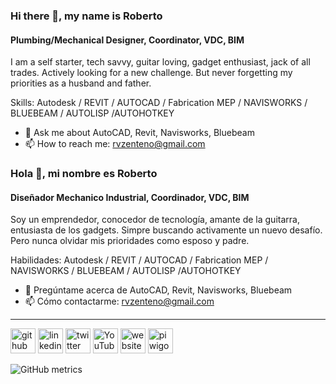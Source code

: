 ### Hi there 👋, my name is Roberto
#### Plumbing/Mechanical Designer, Coordinator, VDC, BIM
I am a self starter, tech savvy, guitar loving, gadget enthusiast, jack of all trades. Actively looking for a new challenge. But never forgetting my priorities as a husband and father.

Skills: Autodesk / REVIT / AUTOCAD / Fabrication MEP / NAVISWORKS / BLUEBEAM / AUTOLISP /AUTOHOTKEY

- 💬 Ask me about AutoCAD, Revit, Navisworks, Bluebeam 
- 📫 How to reach me: rvzenteno@gmail.com 

### Hola 👋, mi nombre es Roberto
#### Diseñador Mechanico Industrial, Coordinador, VDC, BIM
Soy un emprendedor, conocedor de tecnología, amante de la guitarra, entusiasta de los gadgets. Simpre buscando activamente un nuevo desafío. Pero nunca olvidar mis prioridades como esposo y padre.

Habilidades: Autodesk / REVIT / AUTOCAD / Fabrication MEP / NAVISWORKS / BLUEBEAM / AUTOLISP /AUTOHOTKEY

- 💬 Pregúntame acerca de AutoCAD, Revit, Navisworks, Bluebeam 
- 📫 Cómo contactarme: rvzenteno@gmail.com 


---

[<img src='https://cdn.jsdelivr.net/npm/simple-icons@3.0.1/icons/github.svg' alt='github' height='40'>](https://github.com/rvzenteno)  [<img src='https://cdn.jsdelivr.net/npm/simple-icons@3.0.1/icons/linkedin.svg' alt='linkedin' height='40'>](https://www.linkedin.com/in/robertozenteno/)  [<img src='https://cdn.jsdelivr.net/npm/simple-icons@3.0.1/icons/twitter.svg' alt='twitter' height='40'>](https://twitter.com/rvzenteno)  [<img src='https://cdn.jsdelivr.net/npm/simple-icons@3.0.1/icons/youtube.svg' alt='YouTube' height='40'>](https://www.youtube.com/channel/rvzenteno)  [<img src='https://cdn.jsdelivr.net/npm/simple-icons@3.0.1/icons/icloud.svg' alt='website' height='40'>](https://www.zenteno.net)  [<img src='https://cdn.jsdelivr.net/npm/simple-icons@3.0.1/icons/piwigo.svg' alt='piwigo' height='40'>](http://gatostudio.xyz/)  





![GitHub metrics](https://metrics.lecoq.io/rvzenteno)  

